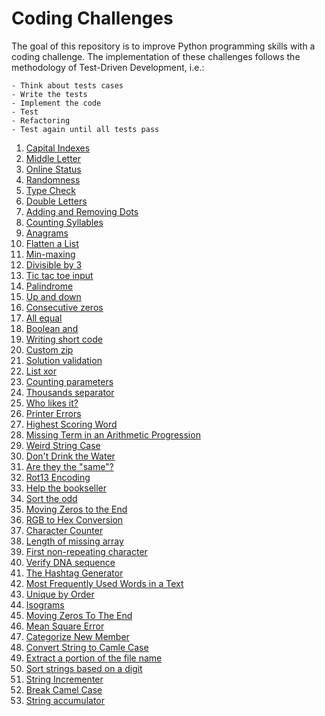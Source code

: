 # Coding Challenges

The goal of this repository is to improve Python programming skills with a coding challenge.
The implementation of these challenges follows the methodology of Test-Driven Development, i.e.:

    - Think about tests cases
    - Write the tests
    - Implement the code
    - Test
    - Refactoring
    - Test again until all tests pass

1. [Capital Indexes](src/challenge01.py)
2. [Middle Letter](src/challenge02.py)
3. [Online Status](src/challenge03.py)
4. [Randomness](src/challenge04.py)
5. [Type Check](src/challenge05.py)
6. [Double Letters](src/challenge06.py)
7. [Adding and Removing Dots](src/challenge07.py)
8. [Counting Syllables](src/challenge08.py)
9. [Anagrams](src/challenge09.py)
10. [Flatten a List](src/challenge10.py)
11. [Min-maxing](src/challenge11.py)
12. [Divisible by 3](src/challenge12.py)
13. [Tic tac toe input](src/challenge13.py)
14. [Palindrome](src/challenge14.py)
15. [Up and down](src/challenge15.py)
16. [Consecutive zeros](src/challenge16.py)
17. [All equal](src/challenge17.py)
18. [Boolean and](src/challenge18.py)
19. [Writing short code](src/challenge19.py)
20. [Custom zip](src/challenge20.py)
21. [Solution validation](src/challenge21.py)
22. [List xor](src/challenge22.py)
23. [Counting parameters](src/challenge23.py)
24. [Thousands separator](src/challenge24.py)
25. [Who likes it?](src/challenge25.py)
26. [Printer Errors](src/challenge26.py)
27. [Highest Scoring Word](src/challenge27.py)
28. [Missing Term in an Arithmetic Progression](src/challenge28.py)
29. [Weird String Case](src/challenge29.py)
30. [Don't Drink the Water](src/challenge30.py)
31. [Are they the "same"?](src/challenge31.py)
32. [Rot13 Encoding](src/challenge32.py)
33. [Help the bookseller](src/challenge33.py)
34. [Sort the odd](src/challenge34.py)
35. [Moving Zeros to the End](src/challenge35.py)
36. [RGB to Hex Conversion](src/challenge36.py)
37. [Character Counter](src/challenge37.py)
38. [Length of missing array](src/challenge38.py)
39. [First non-repeating character](src/challenge39.py)
40. [Verify DNA sequence](src/challenge40.py)
41. [The Hashtag Generator](src/challenge41.py)
42. [Most Frequently Used Words in a Text](src/challenge42.py)
43. [Unique by Order](src/challenge43.py)
44. [Isograms](src/challenge44.py)
45. [Moving Zeros To The End](src/challenge45.py)
46. [Mean Square Error](src/challenge46.py)
47. [Categorize New Member](src/challenge47.pc)
48. [Convert String to Camle Case](src/challenge48.py)
49. [Extract a portion of the file name](src/challenge49.py)
50. [Sort strings based on a digit](src/challenge50.py)
51. [String Incrementer](src/challenge51.py)
52. [Break Camel Case](src/challenge52.py)
53. [String accumulator](src/challenge53.py)
